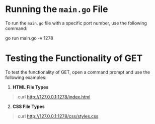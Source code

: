 # Running the `main.go` File

To run the `main.go` file with a specific port number, use the following command:

go run main.go -v 1278

# Testing the Functionality of GET

To test the functionality of GET, open a command prompt and use the following examples:

1. **HTML File Types**
> curl http://127.0.0.1:1278/index.html

2. **CSS File Types**
> curl http://127.0.0.1:1278/css/styles.css
